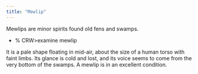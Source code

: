```yaml
---
title: "Mewlip"
---
```


Mewlips are minor spirits found old fens and swamps.

- % CRW\>examine mewlip

It is a pale shape floating in mid-air, about the size of a human torso
with
faint limbs. Its glance is cold and lost, and its voice seems to come
from
the very bottom of the swamps.
A mewlip is in an excellent condition.